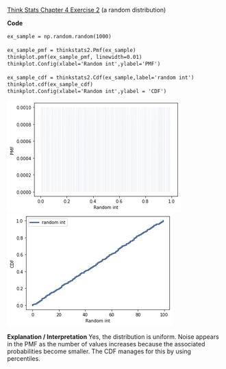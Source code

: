 [Think Stats Chapter 4 Exercise 2](http://greenteapress.com/thinkstats2/html/thinkstats2005.html#toc41) (a random distribution)


**Code**
```
ex_sample = np.random.random(1000)

ex_sample_pmf = thinkstats2.Pmf(ex_sample)
thinkplot.pmf(ex_sample_pmf, linewidth=0.01)
thinkplot.Config(xlabel='Random int',ylabel='PMF')

ex_sample_cdf = thinkstats2.Cdf(ex_sample,label='random int')
thinkplot.cdf(ex_sample_cdf)
thinkplot.Config(xlabel='Random int',ylabel = 'CDF')

```

![PMF of random sample](https://github.com/tawney-kirkland/dsp/blob/master/img/4.2.1.png?raw=true)
![CDF of random sample](https://github.com/tawney-kirkland/dsp/blob/master/img/4.2.2.png?raw=true)

**Explanation / Interpretation**
Yes, the distribution is uniform. Noise appears in the PMF as the number of values increases because the associated probabilities become smaller. The CDF manages for this by using percentiles.